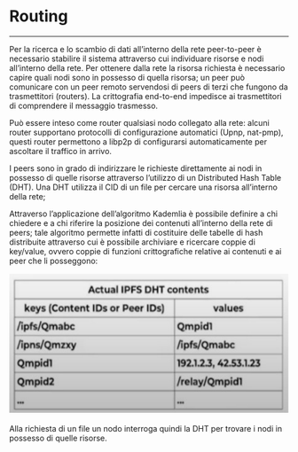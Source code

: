 <div class="text-center">
    <h1>Routing</h1>
    <hr>
</div>

Per la ricerca e lo scambio di dati all’interno della rete peer-to-peer è necessario stabilire il sistema attraverso cui individuare risorse e nodi all’interno della rete. Per ottenere dalla rete la risorsa richiesta è necessario capire quali nodi sono in possesso di quella risorsa; un peer può comunicare con un peer remoto servendosi di peers di terzi che fungono da trasmettitori (routers). La crittografia end-to-end impedisce ai trasmettitori di comprendere il messaggio trasmesso.

Può essere inteso come router qualsiasi nodo collegato alla rete: alcuni router supportano protocolli di configurazione automatici (Upnp, nat-pmp), questi router permettono a libp2p di configurarsi automaticamente per ascoltare il traffico in arrivo.

I peers sono in grado di indirizzare le richieste direttamente ai nodi in possesso di quelle risorse attraverso l’utilizzo di un Distributed Hash Table (DHT). Una DHT utilizza il CID di un file per cercare una risorsa all’interno della rete; 

Attraverso l’applicazione dell’algoritmo Kademlia è possibile definire a chi chiedere e a chi riferire la posizione dei contenuti all’interno della rete di peers; tale algoritmo permette infatti di costituire delle tabelle di hash distribuite attraverso cui è possibile archiviare e ricercare coppie di key/value, ovvero coppie di funzioni crittografiche relative ai contenuti e ai peer che li posseggono: 
<br>
<div class="text-center">
    <img src="docs/libp2p/img/DHT.png">
</div>
<br>
Alla richiesta di un file un nodo interroga quindi la DHT per trovare i nodi in possesso di quelle risorse. 
